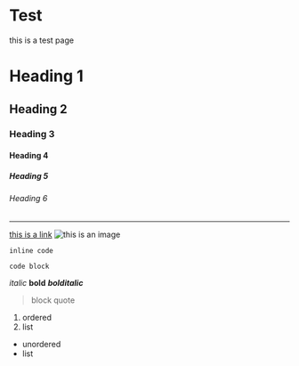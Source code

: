 # Test

this is a test page

# Heading 1

## Heading 2

### Heading 3

#### Heading 4

##### Heading 5

###### Heading 6

---

[this is a link](www.duck.com)
![this is an image](./testimage.png)

`inline code`

```
code block
```

*italic*
**bold**
***bolditalic***

> block
> quote

1. ordered
2. list

* unordered
* list
